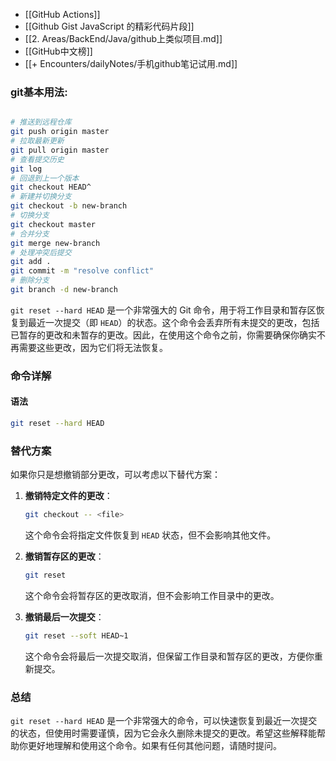 - [[GitHub Actions]]
- [[Github Gist JavaScript 的精彩代码片段]]
- [[2. Areas/BackEnd/Java/github上类似项目.md]]
- [[GitHub中文榜]]
- [[+ Encounters/dailyNotes/手机github笔记试用.md]]
###  git基本用法:

```bash

# 推送到远程仓库
git push origin master
# 拉取最新更新
git pull origin master
# 查看提交历史
git log
# 回退到上一个版本
git checkout HEAD^ 
# 新建并切换分支
git checkout -b new-branch
# 切换分支
git checkout master
# 合并分支
git merge new-branch
# 处理冲突后提交
git add .
git commit -m "resolve conflict"
# 删除分支
git branch -d new-branch
```

`git reset --hard HEAD` 是一个非常强大的 Git 命令，用于将工作目录和暂存区恢复到最近一次提交（即 `HEAD`）的状态。这个命令会丢弃所有未提交的更改，包括已暂存的更改和未暂存的更改。因此，在使用这个命令之前，你需要确保你确实不再需要这些更改，因为它们将无法恢复。

### 命令详解

#### 语法
```sh
git reset --hard HEAD
```


### 替代方案

如果你只是想撤销部分更改，可以考虑以下替代方案：

1. **撤销特定文件的更改**：
   ```sh
   git checkout -- <file>
   ```
   这个命令会将指定文件恢复到 `HEAD` 状态，但不会影响其他文件。

2. **撤销暂存区的更改**：
   ```sh
   git reset
   ```
   这个命令会将暂存区的更改取消，但不会影响工作目录中的更改。

3. **撤销最后一次提交**：
   ```sh
   git reset --soft HEAD~1
   ```
   这个命令会将最后一次提交取消，但保留工作目录和暂存区的更改，方便你重新提交。

### 总结

`git reset --hard HEAD` 是一个非常强大的命令，可以快速恢复到最近一次提交的状态，但使用时需要谨慎，因为它会永久删除未提交的更改。希望这些解释能帮助你更好地理解和使用这个命令。如果有任何其他问题，请随时提问。